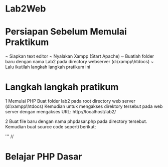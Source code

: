 # Lab2Web
# Persiapan Sebelum Memulai Praktikum
  ~ Siapkan text editor
  ~ Nyalakan Xampp (Start Apache)
  ~ Buatlah folder baru dengan nama Lab2 pada directory webserver (d:\xampp\htdocs)
  ~ Lalu ikutilah langkah langkah pratikum ini
  
# Langkah langkah pratikum
1 Memulai PHP
Buat folder lab2 pada root directory web server (d:\xampp\htdocs)
Kemudian untuk mengakses direktory tersebut pada web server dengan mengakses URL:
http://localhost/lab2/

2 Buat file baru dengan nama phpdasar.php pada directory tersebut. Kemudian buat source code seperti
berikut;

'''
//<!DOCTYPE html>
<html lang="en">
<head>
<meta charset="UTF-8">
<title>PHP Dasar</title>
</head>
<body>
<h1>Belajar PHP Dasar</h1>
<?php
echo "Hello World";
?>
</body>
</html>
